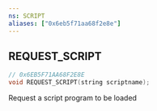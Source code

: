 ```yaml
---
ns: SCRIPT
aliases: ["0x6eb5f71aa68f2e8e"]
---
```

## REQUEST_SCRIPT

```c
// 0x6EB5F71AA68F2E8E
void REQUEST_SCRIPT(string scriptname);
```

Request a script program to be loaded

